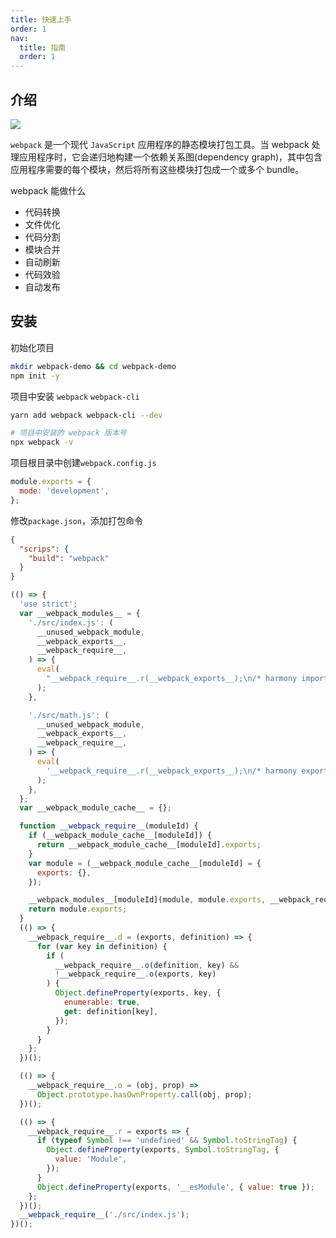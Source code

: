 ```yaml
---
title: 快速上手
order: 1
nav:
  title: 指南
  order: 1
---
```


## 介绍

![](https://cy-picgo.oss-cn-hangzhou.aliyuncs.com/webpack.png)

`webpack` 是一个现代 `JavaScript` 应用程序的静态模块打包工具。当 webpack 处理应用程序时，它会递归地构建一个依赖关系图(dependency graph)，其中包含应用程序需要的每个模块，然后将所有这些模块打包成一个或多个 bundle。

webpack 能做什么

- 代码转换
- 文件优化
- 代码分割
- 模块合并
- 自动刷新
- 代码效验
- 自动发布

## 安装

初始化项目

```bash
mkdir webpack-demo && cd webpack-demo
npm init -y
```

项目中安装 `webpack` `webpack-cli`

```bash
yarn add webpack webpack-cli --dev

# 项目中安装的 webpack 版本号
npx webpack -v
```

项目根目录中创建`webpack.config.js`

```js
module.exports = {
  mode: 'development',
};
```

修改`package.json`，添加打包命令

```json
{
  "scrips": {
    "build": "webpack"
  }
}
```

```js
(() => {
  'use strict';
  var __webpack_modules__ = {
    './src/index.js': (
      __unused_webpack_module,
      __webpack_exports__,
      __webpack_require__,
    ) => {
      eval(
        "__webpack_require__.r(__webpack_exports__);\n/* harmony import */ var _math__WEBPACK_IMPORTED_MODULE_0__ = __webpack_require__(/*! ./math */ \"./src/math.js\");\n\n\nconsole.log((0,_math__WEBPACK_IMPORTED_MODULE_0__.add)('hello', 'webpack'));\n\n\n//# sourceURL=webpack://externals/./src/index.js?",
      );
    },

    './src/math.js': (
      __unused_webpack_module,
      __webpack_exports__,
      __webpack_require__,
    ) => {
      eval(
        '__webpack_require__.r(__webpack_exports__);\n/* harmony export */ __webpack_require__.d(__webpack_exports__, {\n/* harmony export */   "add": () => /* binding */ add\n/* harmony export */ });\nfunction add(a, b) {\n  return a + b;\n}\n\n\n//# sourceURL=webpack://externals/./src/math.js?',
      );
    },
  };
  var __webpack_module_cache__ = {};

  function __webpack_require__(moduleId) {
    if (__webpack_module_cache__[moduleId]) {
      return __webpack_module_cache__[moduleId].exports;
    }
    var module = (__webpack_module_cache__[moduleId] = {
      exports: {},
    });

    __webpack_modules__[moduleId](module, module.exports, __webpack_require__);
    return module.exports;
  }
  (() => {
    __webpack_require__.d = (exports, definition) => {
      for (var key in definition) {
        if (
          __webpack_require__.o(definition, key) &&
          !__webpack_require__.o(exports, key)
        ) {
          Object.defineProperty(exports, key, {
            enumerable: true,
            get: definition[key],
          });
        }
      }
    };
  })();

  (() => {
    __webpack_require__.o = (obj, prop) =>
      Object.prototype.hasOwnProperty.call(obj, prop);
  })();

  (() => {
    __webpack_require__.r = exports => {
      if (typeof Symbol !== 'undefined' && Symbol.toStringTag) {
        Object.defineProperty(exports, Symbol.toStringTag, {
          value: 'Module',
        });
      }
      Object.defineProperty(exports, '__esModule', { value: true });
    };
  })();
  __webpack_require__('./src/index.js');
})();
```
